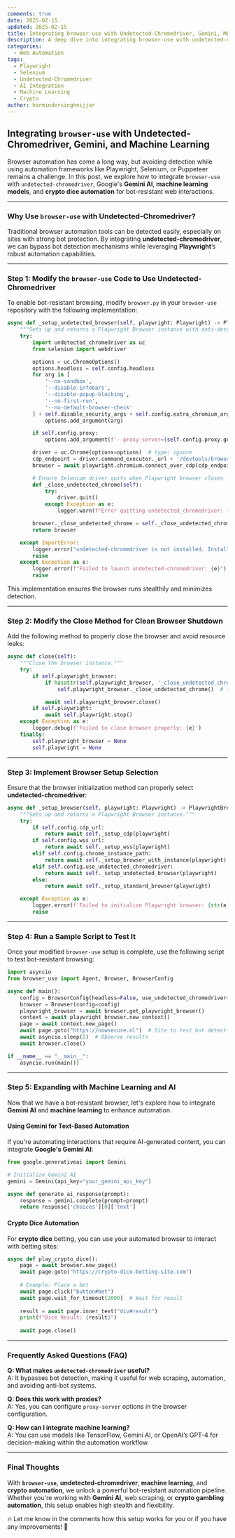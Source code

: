 ```yaml
---
comments: true  
date: 2025-02-15  
updated: 2025-02-15  
title: Integrating browser-use with Undetected-Chromedriver, Gemini, ML, and Crypto Dice Automation
description: A deep dive into integrating browser-use with undetected-chromedriver, Google's Gemini AI, machine learning, and crypto dice automation.  
categories:  
  - Web Automation  
tags:  
  - Playwright  
  - Selenium  
  - Undetected-Chromedriver  
  - AI Integration  
  - Machine Learning  
  - Crypto  
author: harmindersinghnijjar
---
```


## **Integrating `browser-use` with Undetected-Chromedriver, Gemini, and Machine Learning**  

Browser automation has come a long way, but avoiding detection while using automation frameworks like Playwright, Selenium, or Puppeteer remains a challenge. In this post, we explore how to integrate `browser-use` with `undetected-chromedriver`, Google's **Gemini AI**, **machine learning models**, and **crypto dice automation** for bot-resistant web interactions.  

---

### **Why Use `browser-use` with Undetected-Chromedriver?**  

Traditional browser automation tools can be detected easily, especially on sites with strong bot protection. By integrating **undetected-chromedriver**, we can bypass bot detection mechanisms while leveraging **Playwright**’s robust automation capabilities.  

---

### **Step 1: Modify the `browser-use` Code to Use Undetected-Chromedriver**  

To enable bot-resistant browsing, modify `browser.py` in your `browser-use` repository with the following implementation:  

```python
async def _setup_undetected_browser(self, playwright: Playwright) -> PlaywrightBrowser:
    """Sets up and returns a Playwright Browser instance with anti-detection measures using undetected-chromedriver."""
    try:
        import undetected_chromedriver as uc
        from selenium import webdriver

        options = uc.ChromeOptions()
        options.headless = self.config.headless
        for arg in [
            '--no-sandbox',
            '--disable-infobars',
            '--disable-popup-blocking',
            '--no-first-run',
            '--no-default-browser-check'
        ] + self.disable_security_args + self.config.extra_chromium_args:
            options.add_argument(arg)

        if self.config.proxy:
            options.add_argument(f'--proxy-server={self.config.proxy.get("server")}')

        driver = uc.Chrome(options=options)  # type: ignore
        cdp_endpoint = driver.command_executor._url + '/devtools/browser/' + driver.session_id  # type: ignore
        browser = await playwright.chromium.connect_over_cdp(cdp_endpoint)

        # Ensure Selenium driver quits when Playwright browser closes
        def _close_undetected_chrome(self):
            try:
                driver.quit()
            except Exception as e:
                logger.warn(f"Error quitting undetected_chromedriver: {e}")

        browser._close_undetected_chrome = self._close_undetected_chrome  # type: ignore
        return browser

    except ImportError:
        logger.error("undetected-chromedriver is not installed. Install it with `pip install undetected-chromedriver`.")
        raise
    except Exception as e:
        logger.error(f"Failed to launch undetected-chromedriver: {e}")
        raise
```

This implementation ensures the browser runs stealthily and minimizes detection.

---

### **Step 2: Modify the Close Method for Clean Browser Shutdown**  

Add the following method to properly close the browser and avoid resource leaks:  

```python
async def close(self):
    """Close the browser instance."""
    try:
        if self.playwright_browser:
            if hasattr(self.playwright_browser, '_close_undetected_chrome') and self.playwright_browser._close_undetected_chrome:  # type: ignore
                self.playwright_browser._close_undetected_chrome()  # type: ignore

            await self.playwright_browser.close()
        if self.playwright:
            await self.playwright.stop()
    except Exception as e:
        logger.debug(f'Failed to close browser properly: {e}')
    finally:
        self.playwright_browser = None
        self.playwright = None
```

---

### **Step 3: Implement Browser Setup Selection**  

Ensure that the browser initialization method can properly select **undetected-chromedriver**:  

```python
async def _setup_browser(self, playwright: Playwright) -> PlaywrightBrowser:
    """Sets up and returns a Playwright Browser instance."""
    try:
        if self.config.cdp_url:
            return await self._setup_cdp(playwright)
        if self.config.wss_url:
            return await self._setup_wss(playwright)
        elif self.config.chrome_instance_path:
            return await self._setup_browser_with_instance(playwright)
        elif self.config.use_undetected_chromedriver:
            return await self._setup_undetected_browser(playwright)
        else:
            return await self._setup_standard_browser(playwright)

    except Exception as e:
        logger.error(f'Failed to initialize Playwright browser: {str(e)}')
        raise
```

---

### **Step 4: Run a Sample Script to Test It**  

Once your modified `browser-use` setup is complete, use the following script to test bot-resistant browsing:

```python
import asyncio
from browser_use import Agent, Browser, BrowserConfig

async def main():
    config = BrowserConfig(headless=False, use_undetected_chromedriver=True)
    browser = Browser(config=config)
    playwright_browser = await browser.get_playwright_browser()
    context = await playwright_browser.new_context()
    page = await context.new_page()
    await page.goto("https://nowsecure.nl")  # Site to test bot detection
    await asyncio.sleep(5)  # Observe results
    await browser.close()

if __name__ == "__main__":
    asyncio.run(main())
```

---

### **Step 5: Expanding with Machine Learning and AI**  

Now that we have a bot-resistant browser, let's explore how to integrate **Gemini AI** and **machine learning** to enhance automation.

#### **Using Gemini for Text-Based Automation**
If you're automating interactions that require AI-generated content, you can integrate **Google's Gemini AI**:

```python
from google.generativeai import Gemini

# Initialize Gemini AI
gemini = Gemini(api_key="your_gemini_api_key")

async def generate_ai_response(prompt):
    response = gemini.complete(prompt=prompt)
    return response['choices'][0]['text']
```

#### **Crypto Dice Automation**
For **crypto dice** betting, you can use your automated browser to interact with betting sites:

```python
async def play_crypto_dice():
    page = await browser.new_page()
    await page.goto("https://crypto-dice-betting-site.com")
    
    # Example: Place a bet
    await page.click("button#bet")
    await page.wait_for_timeout(2000)  # Wait for result
    
    result = await page.inner_text("div#result")
    print(f"Dice Result: {result}")
    
    await page.close()
```

---

### **Frequently Asked Questions (FAQ)**  

**Q: What makes `undetected-chromedriver` useful?**  
A: It bypasses bot detection, making it useful for web scraping, automation, and avoiding anti-bot systems.  

**Q: Does this work with proxies?**  
A: Yes, you can configure `proxy-server` options in the browser configuration.  

**Q: How can I integrate machine learning?**  
A: You can use models like TensorFlow, Gemini AI, or OpenAI’s GPT-4 for decision-making within the automation workflow.  

---

### **Final Thoughts**  

With **`browser-use`**, **undetected-chromedriver**, **machine learning**, and **crypto automation**, we unlock a powerful bot-resistant automation pipeline. Whether you're working with **Gemini AI**, web scraping, or **crypto gambling automation**, this setup enables high stealth and flexibility.  

🔥 Let me know in the comments how this setup works for you or if you have any improvements! 🚀